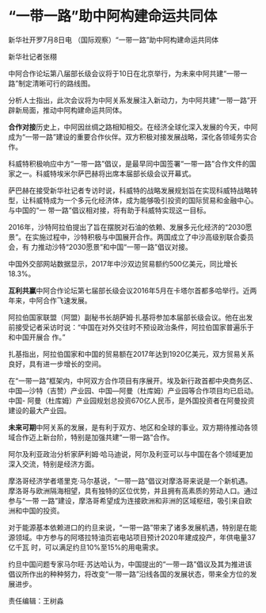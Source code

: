 # “一带一路”助中阿构建命运共同体

新华社开罗7月8日电 （国际观察）“一带一路”助中阿构建命运共同体

新华社记者张栩

中阿合作论坛第八届部长级会议将于10日在北京举行，为未来中阿共建“一带一路”制定清晰可行的路线图。

分析人士指出，此次会议将为中阿关系发展注入新动力，为中阿共建“一带一路”开辟新局面，推动中阿构建命运共同体。

**合作对接**历史上，中阿因丝绸之路相知相交。在经济全球化深入发展的今天，中阿成为“一带一路”建设的重要合作伙伴。双方积极对接发展战略，深化各领域务实合作。

科威特积极响应中方“一带一路”倡议，是最早同中国签署“一带一路”合作文件的国家之一。科威特埃米尔萨巴赫将出席本届部长级会议开幕式。

萨巴赫在接受新华社记者专访时说，科威特的战略发展规划旨在实现科威特战略转型，让科威特成为一个多元化经济体，成为能够吸引投资的国际贸易和金融中心。与中国的“一
带一路”倡议相对接，将有助于科威特实现这一目标。

2016年，沙特阿拉伯提出了旨在摆脱对石油的依赖、发展多元化经济的“2030愿景”。在实施过程中，沙特积极与中国展开合作。两国成立了中沙高级别联合委员会，有
力推动沙特“2030愿景”和中国“一带一路”倡议对接。

中国外交部网站数据显示，2017年中沙双边贸易额约500亿美元，同比增长18.3%。

**互利共赢**中阿合作论坛第七届部长级会议2016年5月在卡塔尔首都多哈举行。近两年来，中阿合作飞速发展。

阿拉伯国家联盟（阿盟）副秘书长胡萨姆·扎基将参加本届部长级会议。他在出发前接受记者采访时说：“中国在对外交往时不预设政治条件，阿拉伯国家普遍乐于和中国开展合
作。”

扎基指出，阿拉伯国家和中国的贸易额在2017年达到1920亿美元，双方贸易关系良好，具有进一步增长的空间。

在“一带一路”框架内，中阿双方合作项目有序展开。埃及新行政首都中央商务区、中国—沙特（吉赞）产业园、中国—阿曼（杜库姆）产业园等合作项目均已启动。中国-
阿曼（杜库姆）产业园规划总投资670亿人民币，是外国投资者在阿曼投资建设的最大产业园。

**未来可期**中阿关系的发展，是有利于双方、地区和全球的事业。双方期待推动各领域合作迈上新台阶，特别是加强共建“一带一路”合作。

阿尔及利亚政治分析家萨利姆·哈马迪说，阿尔及利亚可以与中国在各个领域更加深入交流，特别是经济方面。

摩洛哥经济学者塔里克·马尔基说，“一带一路”倡议对摩洛哥来说是一个新机遇。摩洛哥与欧洲隔海相望，具有独特的区位优势，并且拥有高素质的劳动人口。通过参与“一带
一路”建设，摩洛哥希望成为连接欧洲和非洲的区域枢纽，吸引来自欧洲和中国的投资。

对于能源基本依赖进口的约旦来说，“一带一路”带来了诸多发展机遇，特别是在能源领域。中方参与的阿塔拉特油页岩电站项目预计2020年建成投产，年供电量37亿千瓦
时，可以满足约旦10%至15%的用电需求。

约旦中国问题专家马尔旺·苏达哈认为，中国提出的“一带一路”倡议及其为推进该倡议所作出的种种努力，将改变“一带一路”沿线各国的发展状态，带来全方位的发展进步。

责任编辑：王树淼

